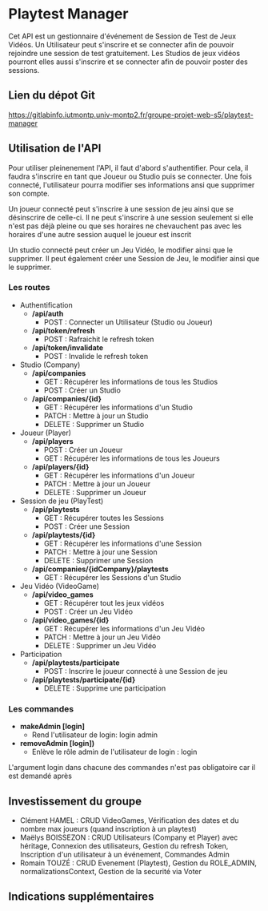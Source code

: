 # Playtest Manager

Cet API est un gestionnaire d'événement de Session de Test de Jeux Vidéos. Un Utilisateur peut s'inscrire et se connecter afin de pouvoir rejoindre une session de test gratuitement. Les Studios de jeux vidéos pourront elles aussi s'inscrire et se connecter afin de pouvoir poster des sessions.

## Lien du dépot Git

https://gitlabinfo.iutmontp.univ-montp2.fr/groupe-projet-web-s5/playtest-manager

## Utilisation de l'API

Pour utiliser pleinenement l'API, il faut d'abord s'authentifier. Pour cela, il faudra s'inscrire en tant que Joueur ou Studio puis se connecter. Une fois connecté, l'utilisateur pourra modifier ses informations ansi que supprimer son compte.
<p>
Un joueur connecté peut s'inscrire à une session de jeu ainsi que se désinscrire de celle-ci. Il ne peut s'inscrire à une session seulement si elle n'est pas déjà pleine ou que ses horaires ne chevauchent pas avec les horaires d'une autre session auquel le joueur est inscrit
</p>
<p>
Un studio connecté peut créer un Jeu Vidéo, le modifier ainsi que le supprimer. Il peut également créer une Session de Jeu, le modifier ainsi que le supprimer.
</p>


### Les routes

- Authentification
    - **/api/auth**
        - POST : Connecter un Utilisateur (Studio ou Joueur)
    - **/api/token/refresh**
        - POST : Rafraichit le refresh token
    - **/api/token/invalidate**
        - POST : Invalide le refresh token
- Studio (Company)
    - **/api/companies**
        - GET : Récupérer les informations de tous les Studios
        - POST : Créer un Studio
    - **/api/companies/{id}**
        - GET : Récupérer les informations d'un Studio
        - PATCH : Mettre à jour un Studio
        - DELETE : Supprimer un Studio
- Joueur (Player)
    - **/api/players**
        - POST : Créer un Joueur
        - GET : Récupérer les informations de tous les Joueurs
    - **/api/players/{id}**
        - GET : Récupérer les informations d'un Joueur
        - PATCH : Mettre à jour un Joueur
        - DELETE : Supprimer un Joueur
- Session de jeu (PlayTest)
    - **/api/playtests**
        - GET : Récupérer toutes les Sessions
        - POST : Créer une Session
    - **/api/playtests/{id}**
        - GET : Récupérer les informations d'une Session
        - PATCH : Mettre à jour une Session
        - DELETE : Supprimer une Session
    - **/api/companies/{idCompany}/playtests**
        - GET : Récupérer les Sessions d'un Studio
- Jeu Vidéo (VideoGame)
    - **/api/video_games**
        - GET : Récupérer tout les jeux vidéos
        - POST : Créer un Jeu Vidéo
    - **/api/video_games/{id}**
        - GET : Récupérer les informations d'un Jeu Vidéo
        - PATCH : Mettre à jour un Jeu Vidéo
        - DELETE : Supprimer un Jeu Vidéo
- Participation
    - **/api/playtests/participate**
        - POST : Inscrire le joueur connecté à une Session de jeu
    - **/api/playtests/participate/{id}**
        - DELETE : Supprime une participation

### Les commandes

- **makeAdmin [login]**
    - Rend l'utilisateur de login: login admin
- **removeAdmin [login])**
    - Enlève le rôle admin de l'utilisateur de login : login

L'argument login dans chacune des commandes n'est pas obligatoire car il est demandé après

## Investissement du groupe

- Clément HAMEL : CRUD VideoGames, Vérification des dates et du nombre max joueurs (quand inscription à un playtest)
- Maëlys BOISSEZON : CRUD Utilisateurs (Company et Player) avec héritage, Connexion des utilisateurs, Gestion du refresh Token, Inscription d'un utilisateur à un événement, Commandes Admin
- Romain TOUZÉ : CRUD Evenement (Playtest), Gestion du ROLE_ADMIN, normalizationsContext, Gestion de la securité via Voter

## Indications supplémentaires

